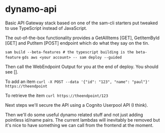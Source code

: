 # dynamo-api

Basic API Gateway stack based on one of the sam-cli starters put tweaked to use TypeScript instead of JavaScript.

The out-of-the-box functionality provides a GetAllItems [GET], GetItemById [GET] and PutItem [POST] endpoint which do what they say on the tin.

`sam build --beta-features # the typescript building is the beta-feature`
`gds aws <your account> -- sam deploy --guided`

Then call the WebEndpoint Output for you at the end of deploy. You should see [].

To add an item `curl -X POST --data '{"id": "123", "name": "paul"}' https://theendpoint`

To retrieve the item `curl https://theendpoint/123`

Next steps we'll secure the API using a Cognito Userpool API (I think).

Then we'll do some useful dynamo related stuff and not just adding pointless id/name pairs. The current lambdas will inevitably be removed but it's nice to have something we can call from the frontend at the moment.
